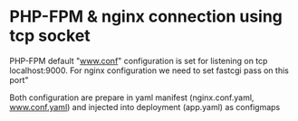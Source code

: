 # PHP-FPM & nginx connection using tcp socket

PHP-FPM default "www.conf" configuration is set for listening on tcp localhost:9000. For nginx configuration we need to set fastcgi pass on this port"

Both configuration are prepare in yaml manifest (nginx.conf.yaml, www.conf.yaml) and injected into deployment (app.yaml) as configmaps
